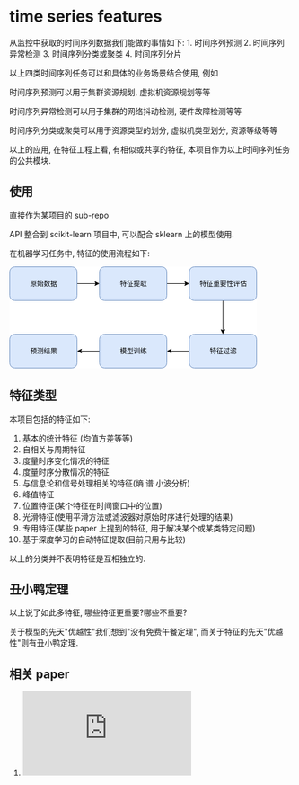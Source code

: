 # time series features

从监控中获取的时间序列数据我们能做的事情如下:
    1. 时间序列预测
    2. 时间序列异常检测
    3. 时间序列分类或聚类
    4. 时间序列分片

以上四类时间序列任务可以和具体的业务场景结合使用, 例如

时间序列预测可以用于集群资源规划, 虚拟机资源规划等等

时间序列异常检测可以用于集群的网络抖动检测, 硬件故障检测等等

时间序列分类或聚类可以用于资源类型的划分, 虚拟机类型划分, 资源等级等等

以上的应用, 在特征工程上看, 有相似或共享的特征, 本项目作为以上时间序列任务的公共模块.

## 使用

直接作为某项目的 sub-repo

API 整合到 scikit-learn 项目中, 可以配合 sklearn 上的模型使用.

在机器学习任务中, 特征的使用流程如下:

![features-usage-flow](./asset/features-usage-flow.png)

## 特征类型

本项目包括的特征如下:
1. 基本的统计特征 (均值方差等等)
2. 自相关与周期特征
3. 度量时序变化情况的特征
4. 度量时序分散情况的特征
5. 与信息论和信号处理相关的特征(熵 谱 小波分析)
6. 峰值特征
7. 位置特征(某个特征在时间窗口中的位置)
8. 光滑特征(使用平滑方法或滤波器对原始时序进行处理的结果)
9. 专用特征(某些 paper 上提到的特征, 用于解决某个或某类特定问题)
10. 基于深度学习的自动特征提取(目前只用与比较)

以上的分类并不表明特征是互相独立的.

## 丑小鸭定理

以上说了如此多特征, 哪些特征更重要?哪些不重要?

关于模型的先天"优越性"我们想到"没有免费午餐定理", 而关于特征的先天"优越性"则有丑小鸭定理.


## 相关 paper

1. ![Opprentice: Towards Practical and Automatic Anomaly Detection Through Machine Learning](https://conferences2.sigcomm.org/imc/2015/papers/p211.pdf)
